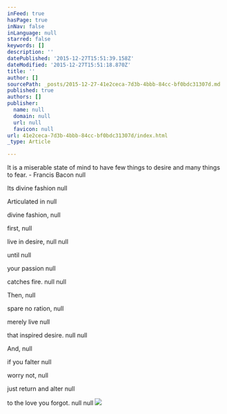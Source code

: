 ```yaml
---
inFeed: true
hasPage: true
inNav: false
inLanguage: null
starred: false
keywords: []
description: ''
datePublished: '2015-12-27T15:51:39.158Z'
dateModified: '2015-12-27T15:51:18.870Z'
title: ''
author: []
sourcePath: _posts/2015-12-27-41e2ceca-7d3b-4bbb-84cc-bf0bdc31307d.md
published: true
authors: []
publisher:
  name: null
  domain: null
  url: null
  favicon: null
url: 41e2ceca-7d3b-4bbb-84cc-bf0bdc31307d/index.html
_type: Article

---
```

It is a miserable state of mind to have few things to desire and many things to fear. - Francis Bacon
null

Its divine fashion
null

Articulated in
null

divine fashion,
null

first,
null

live in desire,
null
null

until null

your passion null

catches fire.
null
null

Then, null

spare no ration,
null

merely live null

that inspired desire.
null
null

And,
null

if you falter
null

worry not,
null

just return and alter null

to the love you forgot.
null
null
![](https://the-grid-user-content.s3-us-west-2.amazonaws.com/ea928b87-9ff8-4013-81fd-c32e9e3dc60a.jpg)